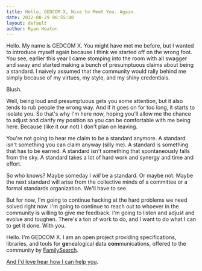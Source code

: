 ```yaml
---
title: Hello, GEDCOM X, Nice to Meet You. Again.
date: 2012-08-29 08:55:00
layout: default
author: Ryan Heaton
---
```


Hello. My name is GEDCOM X. You might have met me before, but I wanted to introduce myself 
again because I think we started off on the wrong foot. You see, earlier this year I
came stomping into the room with all swagger and sway and started making a
bunch of presumptuous claims about being a standard. I naively assumed that the community would
rally behind me simply because of my virtues, my style, and my shiny credentials.

Blush.

Well, being loud and presumptuous gets you some attention, but it also tends to rub people 
the wrong way. And if it goes on for too long, it starts to isolate you. So that's why
I'm here now, hoping you'll allow me the chance to adjust and clarify my position so you can
be comfortable with me being here. Because (like it our not) I don't plan on leaving.

You're not going to hear me claim to be a standard anymore. A standard isn't something you
can claim anyway (silly me). A standard is something that has to be earned. A standard isn't 
something that spontaneously falls from the sky. A standard takes a lot of hard work and synergy 
and time and effort.

So who knows? Maybe someday I _will_ be a standard. Or maybe not. Maybe the next standard
will arise from the collective minds of a committee or a formal standards organization. We'll
have to see.

But for now, I'm going to continue hacking at the hard problems we need solved right now. 
I'm going to continue to reach out to whoever in the community is willing 
to give me feedback. I'm going to listen and adjust and evolve and toughen. There's a ton of 
work to do, and I want to do what I can to get it done. With you.

Hello. I'm GEDCOM X. I am an open project providing specifications, libraries, and tools
for **ge**nealogical **d**ata **com**munications, offered to the community by 
[FamilySearch](http://familysearch.org).

[And I'd love hear how I can help you](http://www.gedcomx.org/Community.html).
